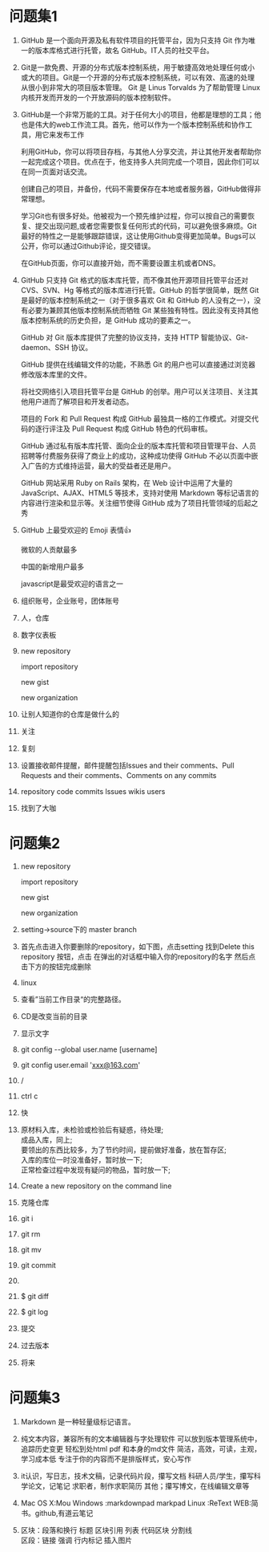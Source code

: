 # 问题集1  
1. GitHub 是一个面向开源及私有软件项目的托管平台，因为只支持 Git 作为唯一的版本库格式进行托管，故名 GitHub。IT人员的社交平台。

2. Git是一款免费、开源的分布式版本控制系统，用于敏捷高效地处理任何或小或大的项目。Git是一个开源的分布式版本控制系统，可以有效、高速的处理从很小到非常大的项目版本管理。
   Git 是 Linus Torvalds 为了帮助管理 Linux 内核开发而开发的一个开放源码的版本控制软件。

3. GitHub是一个非常万能的工具。对于任何大小的项目，他都是理想的工具；他也是伟大的web工作流工具。首先，他可以作为一个版本控制系统和协作工具，用它来发布工作

   利用GitHub，你可以将项目存档，与其他人分享交流，并让其他开发者帮助你一起完成这个项目。优点在于，他支持多人共同完成一个项目，因此你们可以在同一页面对话交流。

   创建自己的项目，并备份，代码不需要保存在本地或者服务器，GitHub做得非常理想。

   学习Git也有很多好处。他被视为一个预先维护过程，你可以按自己的需要恢复、提交出现问题,或者您需要恢复任何形式的代码，可以避免很多麻烦。Git最好的特性之一是能够跟踪错误，这让使用Github变得更加简单。Bugs可以公开，你可以通过Github评论，提交错误。

   在GitHub页面，你可以直接开始，而不需要设置主机或者DNS。

4. GitHub 只支持 Git 格式的版本库托管，而不像其他开源项目托管平台还对CVS、SVN、Hg 等格式的版本库进行托管。GitHub 的哲学很简单，既然 Git 是最好的版本控制系统之一（对于很多喜欢 Git 和 GitHub 的人没有之一），没有必要为兼顾其他版本控制系统而牺牲 Git 某些独有特性。因此没有支持其他版本控制系统的历史负担，是 GitHub 成功的要素之一。

   GitHub 对 Git 版本库提供了完整的协议支持，支持 HTTP 智能协议、Git-daemon、SSH 协议。

   GitHub 提供在线编辑文件的功能，不熟悉 Git 的用户也可以直接通过浏览器修改版本库里的文件。

   将社交网络引入项目托管平台是 GitHub 的创举。用户可以关注项目、关注其他用户进而了解项目和开发者动态。

   项目的 Fork 和 Pull Request 构成 GitHub 最独具一格的工作模式。对提交代码的逐行评注及 Pull Request 构成 GitHub 特色的代码审核。

   GitHub 通过私有版本库托管、面向企业的版本库托管和项目管理平台、人员招聘等付费服务获得了商业上的成功，这种成功使得 GitHub 不必以页面中嵌入广告的方式维持运营，最大的受益者还是用户。

   GitHub 网站采用 Ruby on Rails 架构，在 Web 设计中运用了大量的 JavaScript、AJAX、HTML5 等技术，支持对使用 Markdown 等标记语言的内容进行渲染和显示等。关注细节使得 GitHub 成为了项目托管领域的后起之秀

5. GitHub 上最受欢迎的 Emoji 表情:+1:

   微软的人贡献最多
  
   中国的新增用户最多 
  
   javascript是最受欢迎的语言之一  

6. 组织账号，企业账号，团体账号  

7. 人，仓库

8. 数字仪表板

9. new repository

   import repository

   new gist

   new organization
   
10. 让别人知道你的仓库是做什么的

11. 关注

12. 复刻

13. 设置接收邮件提醒，邮件提醒包括Issues and their comments、Pull Requests and their comments、Comments on any commits 

14. repository code commits lssues wikis users

15. 找到了大咖  

# 问题集2  

1. new repository

   import repository
   
   new gist
   
   new organization
   
2. setting->source下的  master branch  

3. 首先点击进入你要删除的repository，如下图，点击setting
   找到Delete this repository 按钮，点击
   在弹出的对话框中输入你的repository的名字
   然后点击下方的按钮完成删除
   
4. linux

5. 查看”当前工作目录“的完整路径。

6. CD是改变当前的目录

7. 显示文字

8. git config --global user.name [username]

9. git config user.email 'xxx@163.com'

10. /

11. ctrl c

12. 快 

13.  原材料入库，未检验或检验后有疑惑，待处理;  
     成品入库，同上;  
     要领出的东西比较多，为了节约时间，提前做好准备，放在暂存区;  
     入库的库位一时没准备好，暂时放一下;  
     正常检查过程中发现有疑问的物品，暂时放一下; 
     
14. Create a new repository on the command line

15. 克隆仓库  

16. git i 

17. git rm

18. git mv

19. git commit

20.

21. $ git diff

22. $ git log

23. 提交

24. 过去版本

25. 将来 

# 问题集3  

1. Markdown 是一种轻量级标记语言。

2. 纯文本内容，兼容所有的文本编辑器与字处理软件
   可以放到版本管理系统中，追踪历史变更
   轻松到处html pdf 和本身的md文件
   简洁，高效，可读，主观，学习成本低
   专注于你的内容而不是排版样式，安心写作  
   
3. it认识，写日志，技术文稿，记录代码片段，攥写文档
   科研人员/学生，攥写科学论文，记笔记
   求职者，制作求职简历
   其他；攥写博文，在线编辑文章等  

4. Mac OS X:Mou
   Windows :markdownpad markpad
   Linux :ReText
   WEB:简书。github,有道云笔记 
   
5. 区块：段落和换行 标题 区块引用 列表 代码区块 分割线  
   区段：链接 强调 行内标记 插入图片
  

